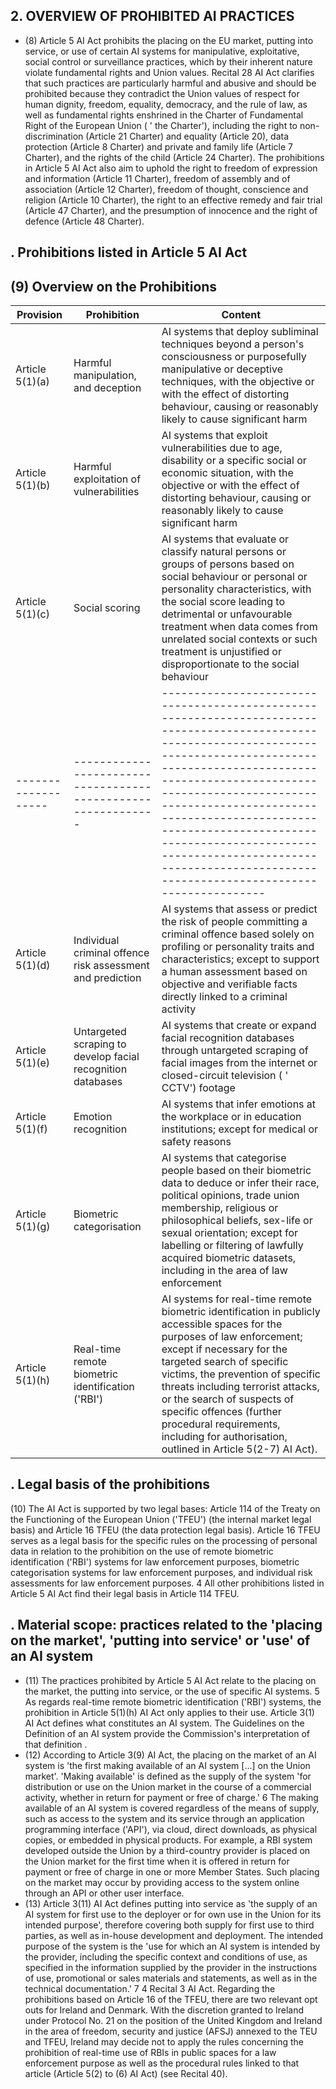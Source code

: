 ## 2. OVERVIEW OF PROHIBITED AI PRACTICES
- (8) Article 5 AI Act prohibits the placing on the EU market, putting into service, or use of certain  AI  systems  for  manipulative,  exploitative,  social  control  or  surveillance practices, which by their inherent nature violate fundamental rights and Union values. Recital 28 AI Act clarifies that such practices are particularly harmful and abusive and should be prohibited because they contradict the Union values of respect for human dignity, freedom, equality, democracy, and the rule of law, as well as fundamental rights enshrined in the Charter of Fundamental Right of the European Union ( ' the Charter'), including the right to non-discrimination (Article 21 Charter) and equality (Article 20), data protection (Article 8 Charter) and private and family life (Article 7 Charter), and the rights of the child (Article 24 Charter). The prohibitions in Article 5 AI Act also aim to uphold the right to freedom of expression and information (Article 11 Charter), freedom  of  assembly  and  of  association  (Article  12  Charter),  freedom  of  thought, conscience and religion (Article 10 Charter), the right to an effective remedy and fair trial (Article 47 Charter), and the presumption of innocence and the right of defence (Article 48 Charter).
## . Prohibitions listed in Article 5 AI Act
## (9) Overview on the Prohibitions
| Provision       | Prohibition                             | Content                                                                                                                                                                                                                                                  |
|-----------------|-----------------------------------------|----------------------------------------------------------------------------------------------------------------------------------------------------------------------------------------------------------------------------------------------------------|
| Article 5(1)(a) | Harmful manipulation, and deception     | AI systems that deploy subliminal techniques beyond a person's consciousness or purposefully manipulative or deceptive techniques, with the objective or with the effect of distorting behaviour, causing or reasonably likely to cause significant harm |
| Article 5(1)(b) | Harmful exploitation of vulnerabilities | AI systems that exploit vulnerabilities due to age, disability or a specific social or economic situation, with the objective or with the effect of distorting behaviour, causing or reasonably likely to cause significant harm                         |
| Article 5(1)(c)   | Social scoring                                              | AI systems that evaluate or classify natural persons or groups of persons based on social behaviour or personal or personality characteristics, with the social score leading to detrimental or unfavourable treatment when data comes from unrelated social contexts or such treatment is unjustified or disproportionate to the social behaviour                                                             |
|-------------------|-------------------------------------------------------------|----------------------------------------------------------------------------------------------------------------------------------------------------------------------------------------------------------------------------------------------------------------------------------------------------------------------------------------------------------------------------------------------------------------|
| Article 5(1)(d)   | Individual criminal offence risk assessment and prediction  | AI systems that assess or predict the risk of people committing a criminal offence based solely on profiling or personality traits and characteristics; except to support a human assessment based on objective and verifiable facts directly linked to a criminal activity                                                                                                                                    |
| Article 5(1)(e)   | Untargeted scraping to develop facial recognition databases | AI systems that create or expand facial recognition databases through untargeted scraping of facial images from the internet or closed-circuit television ( ' CCTV') footage                                                                                                                                                                                                                                   |
| Article 5(1)(f)   | Emotion recognition                                         | AI systems that infer emotions at the workplace or in education institutions; except for medical or safety reasons                                                                                                                                                                                                                                                                                             |
| Article 5(1)(g)   | Biometric categorisation                                    | AI systems that categorise people based on their biometric data to deduce or infer their race, political opinions, trade union membership, religious or philosophical beliefs, sex-life or sexual orientation; except for labelling or filtering of lawfully acquired biometric datasets, including in the area of law enforcement                                                                             |
| Article 5(1)(h)   | Real-time remote biometric identification ('RBI')           | AI systems for real-time remote biometric identification in publicly accessible spaces for the purposes of law enforcement; except if necessary for the targeted search of specific victims, the prevention of specific threats including terrorist attacks, or the search of suspects of specific offences (further procedural requirements, including for authorisation, outlined in Article 5(2-7) AI Act). |
## . Legal basis of the prohibitions
(10) The AI Act is supported by two legal bases: Article 114 of the Treaty on the Functioning of the European Union ('TFEU') (the internal market legal basis) and Article 16 TFEU (the data protection legal basis). Article 16 TFEU serves as a legal basis for  the specific rules  on  the  processing  of  personal  data  in  relation  to  the  prohibition  on  the  use  of remote  biometric  identification  ('RBI')  systems  for  law  enforcement  purposes, biometric  categorisation  systems  for  law  enforcement  purposes,  and  individual  risk
assessments for law enforcement purposes. 4 All other prohibitions listed in Article 5 AI Act find their legal basis in Article 114 TFEU.
## . Material scope: practices related to the 'placing on the market', 'putting into service' or 'use' of an AI system
- (11) The practices prohibited by Article 5 AI Act relate to the placing on the market, the putting into service, or the use of specific AI systems. 5 As regards real-time remote biometric identification ('RBI') systems, the prohibition in Article 5(1)(h) AI Act only applies to their use. Article 3(1) AI Act defines what constitutes an AI system. The Guidelines on the Definition of an AI system provide the Commission's interpretation of that definition .
- (12) According to Article 3(9) AI Act, the placing on the market of an AI system is 'the first making available of an AI system […] on the Union market'. 'Making available' is defined as the supply of the system 'for distribution or use on the Union market in the course of a commercial activity, whether in return for payment or free of charge.' 6 The making available of an AI system is covered regardless of the means of supply, such  as  access  to  the  system  and  its  service  through  an  application  programming interface  ('API'),  via  cloud,  direct  downloads,  as  physical  copies,  or  embedded  in physical products.
For example, a RBI system developed outside the Union by a third-country provider is placed on the Union market for the first time when it is offered in return for payment or free of charge in one or more Member States. Such placing on the market may occur by providing access to the system online through an API or other user interface.
- (13) Article 3(11) AI Act defines putting into service as 'the supply of an AI system for first use to the deployer or for own use in the Union for its intended purpose', therefore covering both supply for first use to third parties, as well as in-house development and deployment. The intended purpose of the system is the 'use for which an AI system is intended  by  the  provider,  including  the  specific  context  and  conditions  of  use,  as specified  in  the  information  supplied  by  the  provider  in  the  instructions  of  use, promotional or sales materials and statements, as well as in the technical documentation.' 7
4 Recital 3 AI Act. Regarding the prohibitions based on Article 16 of the TFEU, there are two relevant opt outs for Ireland and Denmark. With the discretion granted to Ireland under Protocol No. 21 on the position of the United Kingdom and Ireland in the area of freedom, security and justice (AFSJ) annexed to the TEU and TFEU, Ireland may decide not to apply the rules concerning the prohibition of real-time use of RBIs in public spaces for a law enforcement purpose as well as the procedural rules linked to that article (Article 5(2) to (6) AI Act) (see Recital 40). 